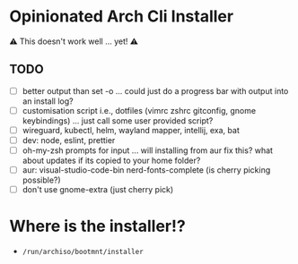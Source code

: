 # Opinionated Arch Cli Installer

⚠ This doesn't work well ... yet! ⚠

## TODO

- [ ] better output than set -o ... could just do a progress bar with output into an
      install log?
- [ ] customisation script i.e., dotfiles (vimrc zshrc gitconfig, gnome keybindings) ... just call some user provided script?
- [ ] wireguard, kubectl, helm, wayland mapper, intellij, exa, bat
- [ ] dev: node, eslint, prettier
- [ ] oh-my-zsh prompts for input ... will installing from aur fix this? what about updates if its copied to your home folder?
- [ ] aur: visual-studio-code-bin nerd-fonts-complete (is cherry picking possible?)
- [ ] don't use gnome-extra (just cherry pick)

# Where is the installer!?

- `/run/archiso/bootmnt/installer`
